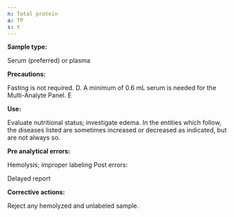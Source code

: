 ```yaml
---
n: Total protein
a: TP
s: t
---
```


__Sample type:__  

Serum (preferred) or plasma 

__Precautions:__ 

 Fasting is not required. D. A minimum of 0.6 mL serum is needed for the Multi-Analyte Panel. E 

__Use:__ 

Evaluate nutritional status; investigate edema. In the entities which follow, the diseases listed are sometimes increased or decreased as indicated, but are not always so.

__Pre analytical errors:__ 

Hemolysis; improper labeling Post errors: 

Delayed report 

__Corrective actions:__ 

Reject any hemolyzed and unlabeled sample. 